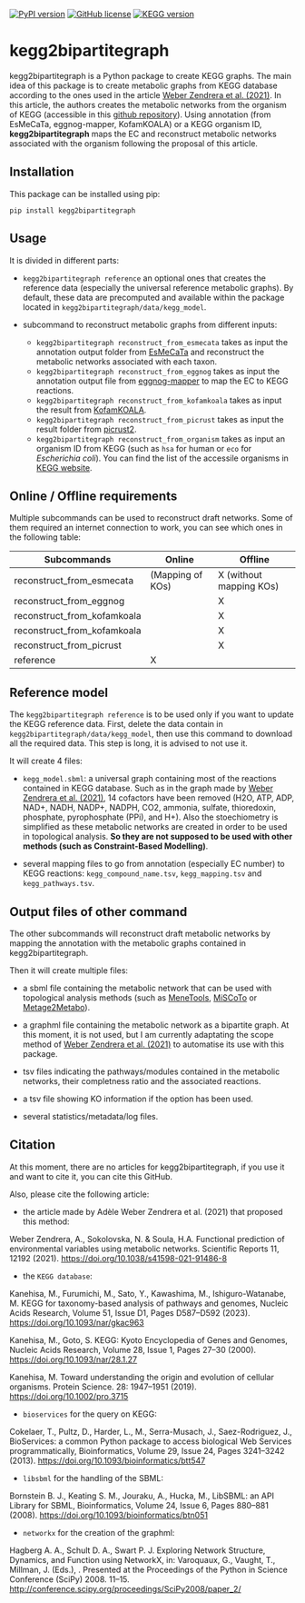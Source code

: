 [![PyPI version](https://img.shields.io/pypi/v/kegg2bipartitegraph.svg)](https://pypi.org/project/kegg2bipartitegraph/) [![GitHub license](https://img.shields.io/github/license/AuReMe/metage2metabo.svg)](https://github.com/AuReMe/metage2metabo/blob/master/LICENSE) [![KEGG version](https://img.shields.io/badge/KEGG-108-brightgreen)](https://www.genome.jp/kegg/docs/upd_all.html)

# kegg2bipartitegraph

kegg2bipartitegraph is a Python package to create KEGG graphs. The main idea of this package is to create metabolic graphs from KEGG database according to the ones used in the article [Weber Zendrera et al. (2021)](https://www.nature.com/articles/s41598-021-91486-8). In this article, the authors creates the metabolic networks from the organism of KEGG (accessible in this [github repository](https://github.com/AWebZen/FunctionalPrediction5000species)). Using annotation (from EsMeCaTa, eggnog-mapper, KofamKOALA) or a KEGG organism ID, **kegg2bipartitegraph** maps the EC and reconstruct metabolic networks associated with the organism following the proposal of this article.

## Installation

This package can be installed using pip:

```pip install kegg2bipartitegraph```

## Usage

It is divided in different parts:

- `kegg2bipartitegraph reference` an optional ones that creates the reference data (especially the universal reference metabolic graphs). By default, these data are precomputed and available within the package located in `kegg2bipartitegraph/data/kegg_model`.

- subcommand to reconstruct metabolic graphs from different inputs:
    - `kegg2bipartitegraph reconstruct_from_esmecata` takes as input the annotation output folder from [EsMeCaTa](https://github.com/AuReMe/esmecata) and reconstruct the metabolic networks associated with each taxon.
    - `kegg2bipartitegraph reconstruct_from_eggnog` takes as input the annotation output file from [eggnog-mapper](https://github.com/eggnogdb/eggnog-mapper) to map the EC to KEGG reactions.
    - `kegg2bipartitegraph reconstruct_from_kofamkoala` takes as input the result from [KofamKOALA](https://www.genome.jp/tools/kofamkoala/).
    - `kegg2bipartitegraph reconstruct_from_picrust` takes as input the result folder from [picrust2](https://github.com/picrust/picrust2).
    - `kegg2bipartitegraph reconstruct_from_organism` takes as input an organism ID from KEGG (such as `hsa` for human or `eco` for *Escherichia coli*). You can find the list of the accessile organisms in [KEGG website](https://www.genome.jp/kegg/catalog/org_list.html).

## Online / Offline requirements

Multiple subcommands can be used to reconstruct draft networks. Some of them required an internet connection to work, you can see which ones in the following table:

| Subcommands  | Online  | Offline  |
|---|---|---|
| reconstruct_from_esmecata  | (Mapping of KOs)  | X (without mapping KOs)  |
|  reconstruct_from_eggnog |   |  X |
|  reconstruct_from_kofamkoala |   | X  |
|  reconstruct_from_kofamkoala |   | X  |
|  reconstruct_from_picrust |   | X  |
|  reference | X  |   |

## Reference model

The `kegg2bipartitegraph reference` is to be used only if you want to update the KEGG reference data. First, delete the data contain in `kegg2bipartitegraph/data/kegg_model`, then use this command to download all the required data. This step is long, it is advised to not use it.

It will create 4 files:

- `kegg_model.sbml`: a universal graph containing most of the reactions contained in KEGG database. Such as in the graph made by [Weber Zendrera et al. (2021)](https://www.nature.com/articles/s41598-021-91486-8), 14 cofactors have been removed (H2O, ATP, ADP, NAD+, NADH, NADP+, NADPH, CO2, ammonia, sulfate, thioredoxin, phosphate, pyrophosphate (PPi), and H+). Also the stoechiometry is simplified as these metabolic networks are created in order to be used in topological analysis. **So they are not supposed to be used with other methods (such as Constraint-Based Modelling)**.

- several mapping files to go from annotation (especially EC number) to KEGG reactions: `kegg_compound_name.tsv`, `kegg_mapping.tsv` and `kegg_pathways.tsv`.

## Output files of other command

The other subcommands will reconstruct draft metabolic networks by mapping the annotation with the metabolic graphs contained in kegg2bipartitegraph.

Then it will create multiple files:

- a sbml file containing the metabolic network that can be used with topological analysis methods (such as [MeneTools](https://github.com/cfrioux/MeneTools), [MiSCoTo](https://github.com/cfrioux/miscoto) or [Metage2Metabo](https://github.com/AuReMe/metage2metabo)).

- a graphml file containing the metabolic network as a bipartite graph. At this moment, it is not used, but I am currently adaptating the scope method of [Weber Zendrera et al. (2021)](https://www.nature.com/articles/s41598-021-91486-8) to automatise its use with this package.

- tsv files indicating the pathways/modules contained in the metabolic networks, their completness ratio and the associated reactions.

- a tsv file showing KO information if the option has been used.

- several statistics/metadata/log files.

## Citation

At this moment, there are no articles for kegg2bipartitegraph, if you use it and want to cite it, you can cite this GitHub.

Also, please cite the following article:

- the article made by Adèle Weber Zendrera et al. (2021) that proposed this method:

Weber Zendrera, A., Sokolovska, N. & Soula, H.A. Functional prediction of environmental variables using metabolic networks. Scientific Reports  11, 12192 (2021). https://doi.org/10.1038/s41598-021-91486-8

- the `KEGG database`:

Kanehisa, M.,  Furumichi, M., Sato, Y., Kawashima, M., Ishiguro-Watanabe, M. KEGG for taxonomy-based analysis of pathways and genomes, Nucleic Acids Research, Volume 51, Issue D1, Pages D587–D592 (2023). https://doi.org/10.1093/nar/gkac963

Kanehisa, M., Goto, S. KEGG: Kyoto Encyclopedia of Genes and Genomes, Nucleic Acids Research, Volume 28, Issue 1, Pages 27–30 (2000). https://doi.org/10.1093/nar/28.1.27

Kanehisa, M. Toward understanding the origin and evolution of cellular organisms. Protein Science. 28: 1947–1951 (2019). https://doi.org/10.1002/pro.3715

- `bioservices` for the query on KEGG:

Cokelaer, T., Pultz, D., Harder, L., M., Serra-Musach, J., Saez-Rodriguez, J., BioServices: a common Python package to access biological Web Services programmatically, Bioinformatics, Volume 29, Issue 24, Pages 3241–3242 (2013). https://doi.org/10.1093/bioinformatics/btt547

- `libsbml` for the handling of the SBML:

Bornstein B. J., Keating S. M., Jouraku, A., Hucka, M., LibSBML: an API Library for SBML, Bioinformatics, Volume 24, Issue 6, Pages 880–881 (2008). https://doi.org/10.1093/bioinformatics/btn051

- `networkx` for the creation of the graphml:

Hagberg A. A., Schult D. A., Swart P. J. Exploring Network Structure, Dynamics, and Function using NetworkX, in: Varoquaux, G., Vaught, T., Millman, J. (Eds.), . Presented at the Proceedings of the Python in Science Conference (SciPy) 2008. 11–15. http://conference.scipy.org/proceedings/SciPy2008/paper_2/

